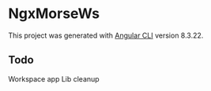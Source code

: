 # NgxMorseWs

This project was generated with [Angular CLI](https://github.com/angular/angular-cli) version 8.3.22.

## Todo

Workspace app
Lib cleanup